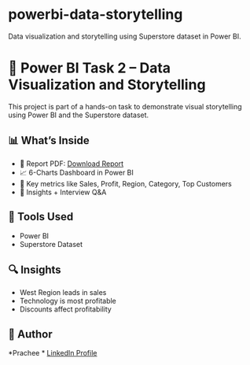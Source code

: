 # powerbi-data-storytelling
Data visualization and storytelling using Superstore dataset in Power BI.

# 🧠 Power BI Task 2 – Data Visualization and Storytelling

This project is part of a hands-on task to demonstrate visual storytelling using Power BI and the Superstore dataset.

## 📊 What’s Inside
- 📌 Report PDF: [Download Report](./Task_2_Data_Visualization_Report_by_Prachee.pdf)
- 📈 6-Charts Dashboard in Power BI
- 🧩 Key metrics like Sales, Profit, Region, Category, Top Customers
- 📝 Insights + Interview Q&A

## 📁 Tools Used
- Power BI
- Superstore Dataset

## 🔍 Insights
- West Region leads in sales
- Technology is most profitable
- Discounts affect profitability

## 💼 Author
*Prachee *
[LinkedIn Profile](https://www.linkedin.com/in/prachee-chahar-6637832a1)
